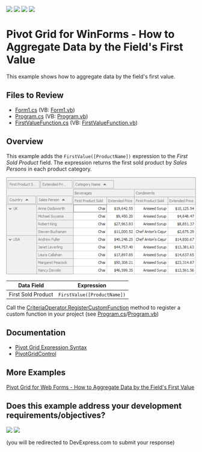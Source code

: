 <!-- default badges list -->
![](https://img.shields.io/endpoint?url=https://codecentral.devexpress.com/api/v1/VersionRange/419782202/22.2.7%2B)
[![](https://img.shields.io/badge/Open_in_DevExpress_Support_Center-FF7200?style=flat-square&logo=DevExpress&logoColor=white)](https://supportcenter.devexpress.com/ticket/details/T1038519)
[![](https://img.shields.io/badge/📖_How_to_use_DevExpress_Examples-e9f6fc?style=flat-square)](https://docs.devexpress.com/GeneralInformation/403183)
[![](https://img.shields.io/badge/💬_Leave_Feedback-feecdd?style=flat-square)](#does-this-example-address-your-development-requirementsobjectives)
<!-- default badges end -->

# Pivot Grid for WinForms - How to Aggregate Data by the Field's First Value

This example shows how to aggregate data by the field's first value.

<!-- default file list -->
## Files to Review

* [Form1.cs](./CS/Win_Pivot_CustomAggregates/Form1.cs) (VB: [Form1.vb](./VB/Win_Pivot_CustomAggregates/Form1.vb))
* [Program.cs](./CS/Win_Pivot_CustomAggregates/Program.cs) (VB: [Program.vb](./VB/Win_Pivot_CustomAggregates/Program.vb))
* [FirstValueFunction.cs](./CS/Win_Pivot_CustomAggregates/FirstValueFunction.cs) (VB: [FirstValueFunction.vb](./VB/Win_Pivot_CustomAggregates/FirstValueFunction.vb))
<!-- default file list end -->


## Overview

This example adds the `FirstValue([ProductName])` expression to the _First Sold Product_ field. The expression returns the first sold product by _Sales Persons_ in each product category.

![first value function](images/image.png)

| Data Field | Expression |
| --- | --- |
| First Sold Product | ``` FirstValue([ProductName]) ``` |

Call the [CriteriaOperator.RegisterCustomFunction](https://docs.devexpress.com/CoreLibraries/DevExpress.Data.Filtering.CriteriaOperator.RegisterCustomFunction(DevExpress.Data.Filtering.ICustomFunctionOperator)) method to register a custom function in your project (see [Program.cs](./CS/Win_Pivot_CustomAggregates/Program.cs#L18)/[Program.vb](./VB/Win_Pivot_CustomAggregates/Program.vb#L18))


## Documentation

- [Pivot Grid Expression Syntax](https://docs.devexpress.com/CoreLibraries/120512/devexpress-pivot-grid-core-library/pivot-grid-expression-syntax)
- [PivotGridControl](https://docs.devexpress.com/WindowsForms/DevExpress.XtraPivotGrid.PivotGridControl)

## More Examples

[Pivot Grid for Web Forms - How to Aggregate Data by the Field's First Value](https://github.com/DevExpress-Examples/aspnet-pivot-grid-custom-aggregates)

<!-- feedback -->
## Does this example address your development requirements/objectives?

[<img src="https://www.devexpress.com/support/examples/i/yes-button.svg"/>](https://www.devexpress.com/support/examples/survey.xml?utm_source=github&utm_campaign=winforms-pivot-grid-custom-aggregates&~~~was_helpful=yes) [<img src="https://www.devexpress.com/support/examples/i/no-button.svg"/>](https://www.devexpress.com/support/examples/survey.xml?utm_source=github&utm_campaign=winforms-pivot-grid-custom-aggregates&~~~was_helpful=no)

(you will be redirected to DevExpress.com to submit your response)
<!-- feedback end -->

